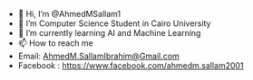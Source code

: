 - 👋 Hi, I’m @AhmedMSallam1
- 👀 I’m Computer Science Student in Cairo University 
- 🌱 I’m currently learning AI and Machine Learning
- 📫 How to reach me
- Email: AhmedM.SallamIbrahim@Gmail.com
- Facebook : https://www.facebook.com/ahmedm.sallam2001

<!---
AhmedMSallam1/AhmedMSallam1 is a ✨ special ✨ repository because its `README.md` (this file) appears on your GitHub profile.
You can click the Preview link to take a look at your changes.
--->
